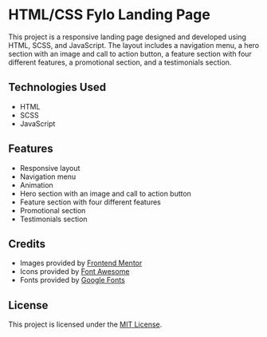 # HTML/CSS Fylo Landing Page

This project is a responsive landing page designed and developed using HTML, SCSS, and JavaScript. The layout includes a navigation menu, a hero section with an image and call to action button, a feature section with four different features, a promotional section, and a testimonials section. 

## Technologies Used

- HTML
- SCSS
- JavaScript


## Features

- Responsive layout
- Navigation menu
- Animation
- Hero section with an image and call to action button
- Feature section with four different features
- Promotional section
- Testimonials section

## Credits

- Images provided by [Frontend Mentor](https://www.frontendmentor.io/)
- Icons provided by [Font Awesome](https://fontawesome.com/)
- Fonts provided by [Google Fonts](https://fonts.google.com/)

## License

This project is licensed under the [MIT License](https://opensource.org/licenses/MIT).
